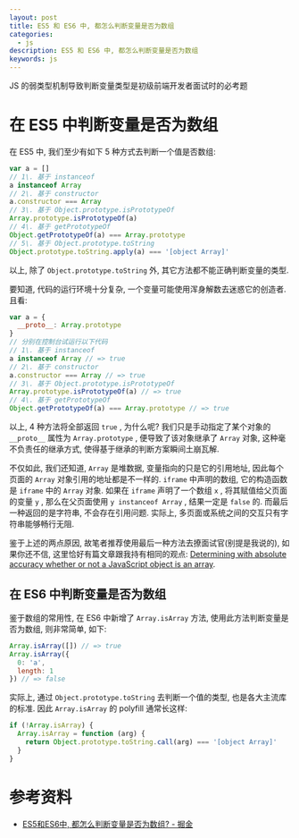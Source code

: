 ```yaml
---
layout: post
title: ES5 和 ES6 中, 都怎么判断变量是否为数组
categories:
  - js
description: ES5 和 ES6 中, 都怎么判断变量是否为数组
keywords: js
---
```


JS 的弱类型机制导致判断变量类型是初级前端开发者面试时的必考题

# 在 ES5 中判断变量是否为数组

在 ES5 中, 我们至少有如下 5 种方式去判断一个值是否数组:

```javascript
var a = []
// 1\. 基于 instanceof
a instanceof Array
// 2\. 基于 constructor
a.constructor === Array
// 3\. 基于 Object.prototype.isPrototypeOf
Array.prototype.isPrototypeOf(a)
// 4\. 基于 getPrototypeOf
Object.getPrototypeOf(a) === Array.prototype
// 5\. 基于 Object.prototype.toString
Object.prototype.toString.apply(a) === '[object Array]'
```

以上, 除了 `Object.prototype.toString` 外, 其它方法都不能正确判断变量的类型.

要知道, 代码的运行环境十分复杂, 一个变量可能使用浑身解数去迷惑它的创造者. 且看:

```javascript
var a = {
  __proto__: Array.prototype
}
// 分别在控制台试运行以下代码
// 1\. 基于 instanceof
a instanceof Array // => true
// 2\. 基于 constructor
a.constructor === Array // => true
// 3\. 基于 Object.prototype.isPrototypeOf
Array.prototype.isPrototypeOf(a) // => true
// 4\. 基于 getPrototypeOf
Object.getPrototypeOf(a) === Array.prototype // => true
```

以上, 4 种方法将全部返回 `true` , 为什么呢? 我们只是手动指定了某个对象的 `__proto__` 属性为 `Array.prototype` , 便导致了该对象继承了 `Array` 对象, 这种毫不负责任的继承方式, 使得基于继承的判断方案瞬间土崩瓦解.

不仅如此, 我们还知道, `Array` 是堆数据, 变量指向的只是它的引用地址, 因此每个页面的 `Array` 对象引用的地址都是不一样的. `iframe` 中声明的数组, 它的构造函数是 `iframe` 中的 `Array` 对象. 如果在 `iframe` 声明了一个数组 `x` , 将其赋值给父页面的变量 `y` , 那么在父页面使用 `y instanceof Array` , 结果一定是 `false` 的. 而最后一种返回的是字符串, 不会存在引用问题. 实际上, 多页面或系统之间的交互只有字符串能够畅行无阻.

鉴于上述的两点原因, 故笔者推荐使用最后一种方法去撩面试官(别提是我说的), 如果你还不信, 这里恰好有篇文章跟我持有相同的观点: [Determining with absolute accuracy whether or not a JavaScript object is an array](http://web.mit.edu/jwalden/www/isArray.html).

## 在 ES6 中判断变量是否为数组

鉴于数组的常用性, 在 ES6 中新增了 `Array.isArray` 方法, 使用此方法判断变量是否为数组, 则非常简单, 如下:

```javascript
Array.isArray([]) // => true
Array.isArray({
  0: 'a',
  length: 1
}) // => false
```

实际上, 通过 `Object.prototype.toString` 去判断一个值的类型, 也是各大主流库的标准. 因此 `Array.isArray` 的 polyfill 通常长这样:

```javascript
if (!Array.isArray) {
  Array.isArray = function (arg) {
    return Object.prototype.toString.call(arg) === '[object Array]'
  }
}
```

# 参考资料

- [ES5和ES6中, 都怎么判断变量是否为数组? - 掘金](https://juejin.im/post/5ced146ef265da1bc07e1a3c)
